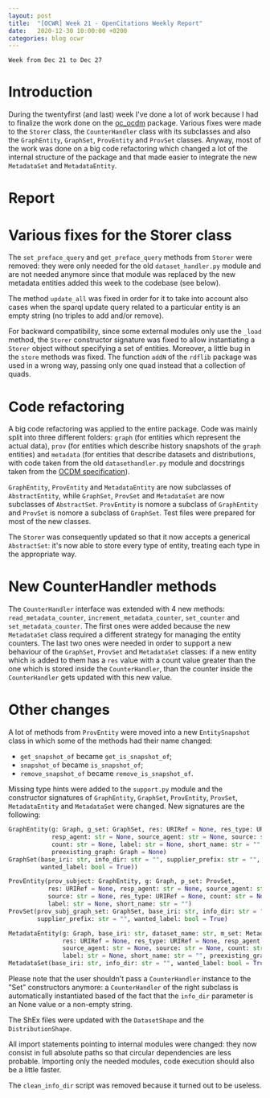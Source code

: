 ```yaml
---
layout: post
title:  "[OCWR] Week 21 - OpenCitations Weekly Report"
date:   2020-12-30 10:00:00 +0200
categories: blog ocwr
---
```

`Week from Dec 21 to Dec 27`

# Introduction
During the twentyfirst (and last) week I've done a lot of work because I had to finalize the work done on the
[oc_ocdm][oc_ocdm_github] package. Various fixes were made to the `Storer` class, the `CounterHandler` class with
its subclasses and also the `GraphEntity`, `GraphSet`, `ProvEntity` and `ProvSet` classes. Anyway, most of
the work was done on a big code refactoring which changed a lot of the internal structure of the package and that
made easier to integrate the new `MetadataSet` and `MetadataEntity`.

# Report

# Various fixes for the Storer class
The `set_preface_query` and `get_preface_query` methods from `Storer` were removed: they were only needed for the old
`dataset_handler.py` module and are not needed anymore since that module was replaced by the new metadata entities added
this week to the codebase (see below).

The method `update_all` was fixed in order for it to take into account also cases when the sparql update query related
to a particular entity is an empty string (no triples to add and/or remove).

For backward compatibility, since some external modules only use the `_load` method, the `Storer` constructor signature
was fixed to allow instantiating a `Storer` object without specifying a set of entities. Moreover, a little bug in the
`store` methods was fixed. The function `addN` of the `rdflib` package was used in a wrong way, passing only one quad
instead that a collection of quads.

# Code refactoring
A big code refactoring was applied to the entire package. Code was mainly split into three different folders: `graph` (for
entities which represent the actual data), `prov` (for entities which describe history snapshots of the `graph` entities)
and `metadata` (for entities that describe datasets and distributions, with code taken from the old `datasethandler.py` module
and docstrings taken from the [OCDM specification][ocdm-2.0.1]).

`GraphEntity`, `ProvEntity` and `MetadataEntity` are now subclasses of `AbstractEntity`, while `GraphSet`, `ProvSet` and 
`MetadataSet` are now subclasses of `AbstractSet`. `ProvEntity` is nomore a subclass of `GraphEntity` and `ProvSet` is nomore
a subclass of `GraphSet`. Test files were prepared for most of the new classes.

The `Storer` was consequently updated so that it now accepts a generical `AbstractSet`: it's now able to store every type of
entity, treating each type in the appropriate way.

# New CounterHandler methods
The `CounterHandler` interface was extended with 4 new methods: `read_metadata_counter`, `increment_metadata_counter`,
`set_counter` and `set_metadata_counter`. The first ones were added because the new `MetadataSet` class required a different
strategy for managing the entity counters. The last two ones were needed in order to support a new behaviour of the
`GraphSet`, `ProvSet` and `MetadataSet` classes: if a new entity which is added to them has a `res` value with a count
value greater than the one which is stored inside the `CounterHandler`, than the counter inside the `CounterHandler`
gets updated with this new value.

# Other changes
A lot of methods from `ProvEntity` were moved into a new `EntitySnapshot` class in which some of the methods had their
name changed:
  * `get_snapshot_of` became `get_is_snapshot_of`;
  * `snapshot_of` became `is_snapshot_of`;
  * `remove_snapshot_of` became `remove_is_snapshot_of`.

Missing type hints were added to the `support.py` module and the constructor signatures of `GraphEntity`, `GraphSet`, `ProvEntity`, 
`ProvSet`, `MetadataEntity` and `MetadataSet` were changed. New signatures are the following:
``` python
GraphEntity(g: Graph, g_set: GraphSet, res: URIRef = None, res_type: URIRef = None,
            resp_agent: str = None, source_agent: str = None, source: str = None,
            count: str = None, label: str = None, short_name: str = "",
            preexisting_graph: Graph = None)
GraphSet(base_iri: str, info_dir: str = "", supplier_prefix: str = "",
         wanted_label: bool = True))

ProvEntity(prov_subject: GraphEntity, g: Graph, p_set: ProvSet,
           res: URIRef = None, resp_agent: str = None, source_agent: str = None,
           source: str = None, res_type: URIRef = None, count: str = None,
           label: str = None, short_name: str = "")
ProvSet(prov_subj_graph_set: GraphSet, base_iri: str, info_dir: str = "",
        supplier_prefix: str = "", wanted_label: bool = True)

MetadataEntity(g: Graph, base_iri: str, dataset_name: str, m_set: MetadataSet,
               res: URIRef = None, res_type: URIRef = None, resp_agent: str = None,
               source_agent: str = None, source: str = None, count: str = None,
               label: str = None, short_name: str = "", preexisting_graph: Graph = None)
MetadataSet(base_iri: str, info_dir: str = "", wanted_label: bool = True)
```

Please note that the user shouldn't pass a `CounterHandler` instance to the "Set" constructors anymore: a `CounterHandler`
of the right subclass is automatically instantiated based of the fact that the `info_dir` parameter is an None value or
a non-empty string.

The ShEx files were updated with the `DatasetShape` and the `DistributionShape`.

All import statements pointing to internal modules were changed: they now consist in
full absolute paths so that circular dependencies are less probable. Importing only
the needed modules, code execution should also be a little faster.

The `clean_info_dir` script was removed because it turned out to be useless.

[oc_ocdm_github]:      https://github.com/opencitations/oc_ocdm
[ocdm-2.0.1]:          https://figshare.com/articles/Metadata_for_the_OpenCitations_Corpus/3443876
